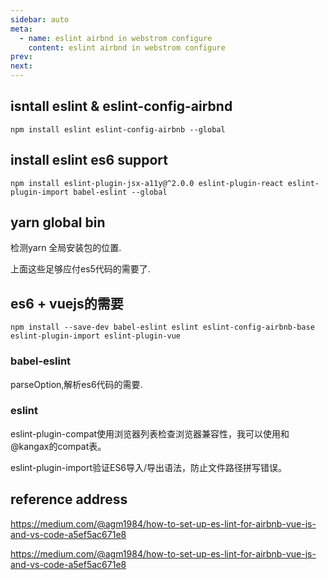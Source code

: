 ```yaml
---
sidebar: auto
meta:
  - name: eslint airbnd in webstrom configure 
    content: eslint airbnd in webstrom configure
prev: 
next: 
---
```


## isntall eslint & eslint-config-airbnd

`npm install eslint eslint-config-airbnb --global`

## install eslint es6 support 

`npm install eslint-plugin-jsx-a11y@^2.0.0 eslint-plugin-react eslint-plugin-import babel-eslint --global`

## yarn global bin 

检测yarn 全局安装包的位置.

上面这些足够应付es5代码的需要了.

## es6 + vuejs的需要

`npm install --save-dev babel-eslint eslint eslint-config-airbnb-base eslint-plugin-import eslint-plugin-vue`

### babel-eslint 
parseOption,解析es6代码的需要.

### eslint

eslint-plugin-compat使用浏览器列表检查浏览器兼容性，我可以使用和@kangax的compat表。

eslint-plugin-import验证ES6导入/导出语法，防止文件路径拼写错误。

## reference address

https://medium.com/@agm1984/how-to-set-up-es-lint-for-airbnb-vue-js-and-vs-code-a5ef5ac671e8

https://medium.com/@agm1984/how-to-set-up-es-lint-for-airbnb-vue-js-and-vs-code-a5ef5ac671e8




